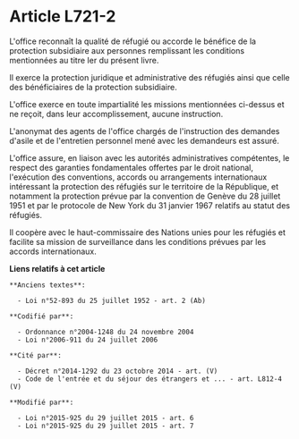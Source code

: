 # Article L721-2

L'office reconnaît la qualité de réfugié ou accorde le bénéfice de la protection subsidiaire aux personnes remplissant les
conditions mentionnées au titre Ier du présent livre. 

Il exerce la protection juridique et administrative des réfugiés ainsi que celle des bénéficiaires de la protection
subsidiaire. 

L'office exerce en toute impartialité les missions mentionnées ci-dessus et ne reçoit, dans leur accomplissement, aucune
instruction.

L'anonymat des agents de l'office chargés de l'instruction des demandes d'asile et de l'entretien personnel mené avec les
demandeurs est assuré. 

L'office  assure, en liaison avec les autorités administratives compétentes, le respect des garanties fondamentales offertes
par le droit national, l'exécution des conventions, accords ou arrangements internationaux intéressant la protection des
réfugiés sur le territoire de la République, et notamment la protection prévue par la convention de Genève du 28 juillet 1951
et par le protocole de New York du 31 janvier 1967 relatifs au statut des réfugiés. 

Il coopère avec le haut-commissaire des Nations unies pour les réfugiés et facilite sa mission de surveillance dans les
conditions prévues par les accords internationaux.

**Liens relatifs à cet article**

	**Anciens textes**:

	  - Loi n°52-893 du 25 juillet 1952 - art. 2 (Ab)

	**Codifié par**:

	  - Ordonnance n°2004-1248 du 24 novembre 2004
	  - Loi n°2006-911 du 24 juillet 2006

	**Cité par**:

	  - Décret n°2014-1292 du 23 octobre 2014 - art. (V)
	  - Code de l'entrée et du séjour des étrangers et ... - art. L812-4 (V)

	**Modifié par**:

	  - Loi n°2015-925 du 29 juillet 2015 - art. 6
	  - Loi n°2015-925 du 29 juillet 2015 - art. 7
